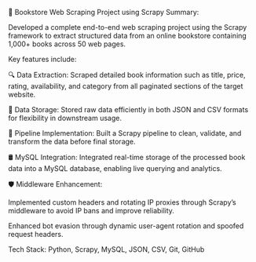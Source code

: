 📘 Bookstore Web Scraping Project using Scrapy
Summary:

Developed a complete end-to-end web scraping project using the Scrapy framework to extract structured data from an online bookstore containing 1,000+ books across 50 web pages.

Key features include:

🔍 Data Extraction: Scraped detailed book information such as title, price, rating, availability, and category from all paginated sections of the target website.

📁 Data Storage: Stored raw data efficiently in both JSON and CSV formats for flexibility in downstream usage.

🧼 Pipeline Implementation: Built a Scrapy pipeline to clean, validate, and transform the data before final storage.

🛢️ MySQL Integration: Integrated real-time storage of the processed book data into a MySQL database, enabling live querying and analytics.

🛡️ Middleware Enhancement:

Implemented custom headers and rotating IP proxies through Scrapy’s middleware to avoid IP bans and improve reliability.

Enhanced bot evasion through dynamic user-agent rotation and spoofed request headers.

Tech Stack: Python, Scrapy, MySQL, JSON, CSV, Git, GitHub
